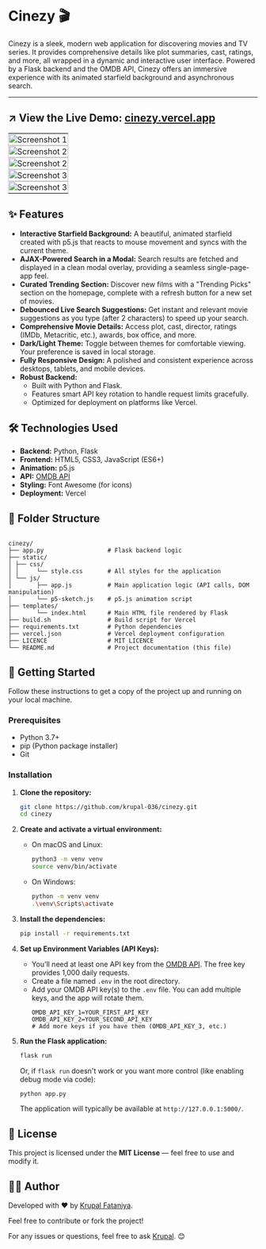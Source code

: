 # Cinezy 🎬

Cinezy is a sleek, modern web application for discovering movies and TV series. It provides comprehensive details like plot summaries, cast, ratings, and more, all wrapped in a dynamic and interactive user interface. Powered by a Flask backend and the OMDB API, Cinezy offers an immersive experience with its animated starfield background and asynchronous search.

---
## ↗️ View the Live Demo: [cinezy.vercel.app](https://cinezy.vercel.app/)

<table align="center" cellspacing="0" cellpadding="0" style="border: none; border-collapse: collapse;">
  <tr>
    <td style="border: none; padding: 0;">
      <img src="https://github.com/user-attachments/assets/131c8029-e017-49c8-ba08-ba26bb0f09cc" alt="Screenshot 1" style="width: 100%; display: block; margin: 0; padding: 0; border: none;">
    </td>
  </tr>
  <tr>
    <td style="border: none; padding: 0;">
      <img src="https://github.com/user-attachments/assets/9e7e000e-9705-45a4-a2ef-1a57fe8c5127" alt="Screenshot 2" style="width: 100%; display: block; margin: 0; padding: 0; border: none;">
    </td>
  </tr>
  <tr>
    <td style="border: none; padding: 0;">
      <img src="https://github.com/user-attachments/assets/749b4852-fd0f-42e5-9764-daa66758278e" alt="Screenshot 2" style="width: 100%; display: block; margin: 0; padding: 0; border: none;">
    </td>
  </tr>
  <tr>
    <td style="border: none; padding: 0;">
      <img src="https://github.com/user-attachments/assets/0179ba9a-5768-47cf-a99b-c5bdf073c81f" alt="Screenshot 3" style="width: 100%; display: block; margin: 0; padding: 0; border: none;">
    </td>
  </tr>
  <tr>
    <td style="border: none; padding: 0;">
      <img src="https://github.com/user-attachments/assets/3f45877f-5be2-4ae2-a5a1-c56aca4f3fbc" alt="Screenshot 3" style="width: 100%; display: block; margin: 0; padding: 0; border: none;">
    </td>
  </tr>
</table>

## ✨ Features

- **Interactive Starfield Background:** A beautiful, animated starfield created with p5.js that reacts to mouse movement and syncs with the current theme.
- **AJAX-Powered Search in a Modal:** Search results are fetched and displayed in a clean modal overlay, providing a seamless single-page-app feel.
- **Curated Trending Section:** Discover new films with a "Trending Picks" section on the homepage, complete with a refresh button for a new set of movies.
- **Debounced Live Search Suggestions:** Get instant and relevant movie suggestions as you type (after 2 characters) to speed up your search.
- **Comprehensive Movie Details:** Access plot, cast, director, ratings (IMDb, Metacritic, etc.), awards, box office, and more.
- **Dark/Light Theme:** Toggle between themes for comfortable viewing. Your preference is saved in local storage.
- **Fully Responsive Design:** A polished and consistent experience across desktops, tablets, and mobile devices.
- **Robust Backend:**
  - Built with Python and Flask.
  - Features smart API key rotation to handle request limits gracefully.
  - Optimized for deployment on platforms like Vercel.

## 🛠️ Technologies Used

- **Backend:** Python, Flask
- **Frontend:** HTML5, CSS3, JavaScript (ES6+)
- **Animation:** p5.js
- **API:** [OMDB API](http://www.omdbapi.com/)
- **Styling:** Font Awesome (for icons)
- **Deployment:** Vercel

## 📁 Folder Structure

```

cinezy/
├── app.py                  # Flask backend logic
├── static/
│ ├── css/
│ │     └── style.css       # All styles for the application
│ └── js/
│       ├── app.js          # Main application logic (API calls, DOM manipulation)
│       └── p5-sketch.js    # p5.js animation script
├── templates/
│       └── index.html      # Main HTML file rendered by Flask
├── build.sh                # Build script for Vercel
├── requirements.txt        # Python dependencies
├── vercel.json             # Vercel deployment configuration
├── LICENCE                 # MIT LICENCE
└── README.md               # Project documentation (this file)

```

## 🚀 Getting Started

Follow these instructions to get a copy of the project up and running on your local machine.

### Prerequisites

- Python 3.7+
- pip (Python package installer)
- Git

### Installation

1.  **Clone the repository:**

    ```bash
    git clone https://github.com/krupal-036/cinezy.git
    cd cinezy
    ```

2.  **Create and activate a virtual environment:**

    - On macOS and Linux:
      ```bash
      python3 -m venv venv
      source venv/bin/activate
      ```
    - On Windows:
      ```bash
      python -m venv venv
      .\venv\Scripts\activate
      ```

3.  **Install the dependencies:**

    ```bash
    pip install -r requirements.txt
    ```

4.  **Set up Environment Variables (API Keys):**

    - You'll need at least one API key from the [OMDB API](http://www.omdbapi.com/apikey.aspx). The free key provides 1,000 daily requests.
    - Create a file named `.env` in the root directory.
    - Add your OMDB API key(s) to the `.env` file. You can add multiple keys, and the app will rotate them.
      ```env
      OMDB_API_KEY_1=YOUR_FIRST_API_KEY
      OMDB_API_KEY_2=YOUR_SECOND_API_KEY
      # Add more keys if you have them (OMDB_API_KEY_3, etc.)
      ```

5.  **Run the Flask application:**
    ```bash
    flask run
    ```
    Or, if `flask run` doesn't work or you want more control (like enabling debug mode via code):
    ```bash
    python app.py
    ```
    The application will typically be available at `http://127.0.0.1:5000/`.

## 📜 License

This project is licensed under the **MIT License** — feel free to use and modify it.

## 👨‍💻 Author

Developed with ❤️ by [Krupal Fataniya](https://github.com/krupal-036).

Feel free to contribute or fork the project!

For any issues or questions, feel free to ask [Krupal](mailto:krupalfataniya007@gmail.com). 😊
